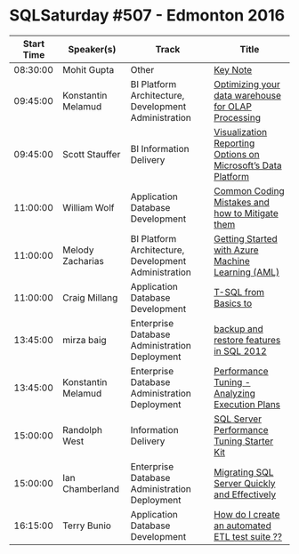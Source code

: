 # SQLSaturday #507 - Edmonton 2016
Start Time|Speaker(s)|Track|Title
---|---|---|---
08:30:00|Mohit Gupta|Other|[Key Note](49596.md)
09:45:00|Konstantin Melamud|BI Platform Architecture, Development  Administration|[Optimizing your data warehouse for OLAP Processing](46448.md)
09:45:00|Scott Stauffer|BI Information Delivery|[Visualization  Reporting Options on Microsoft’s Data Platform](48365.md)
11:00:00|William Wolf|Application  Database Development|[Common Coding Mistakes and how to Mitigate them](45007.md)
11:00:00|Melody Zacharias|BI Platform Architecture, Development  Administration|[Getting Started with Azure Machine Learning (AML)](48121.md)
11:00:00|Craig Millang|Application  Database Development|[T-SQL from Basics to ](48570.md)
13:45:00|mirza baig|Enterprise Database Administration  Deployment|[backup and restore features in SQL 2012](44324.md)
13:45:00|Konstantin Melamud|Enterprise Database Administration  Deployment|[Performance Tuning - Analyzing Execution Plans](46449.md)
15:00:00|Randolph West|Information Delivery|[SQL Server Performance Tuning Starter Kit](44782.md)
15:00:00|Ian Chamberland|Enterprise Database Administration  Deployment|[Migrating SQL Server Quickly and Effectively](46120.md)
16:15:00|Terry Bunio|Application  Database Development|[How do I create an automated ETL test suite ??](43104.md)
